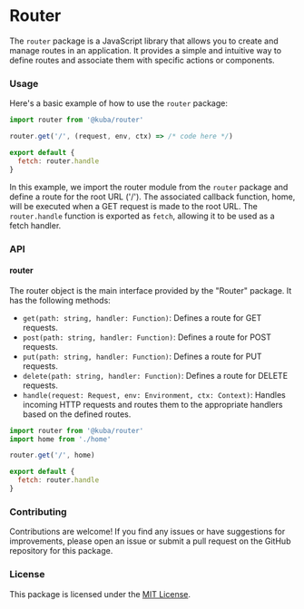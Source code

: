 # Router

The `router` package is a JavaScript library that allows you to create and manage routes in an application. It provides a simple and intuitive way to define routes and associate them with specific actions or components.

### Usage

Here's a basic example of how to use the `router` package:

```js
import router from '@kuba/router'

router.get('/', (request, env, ctx) => /* code here */)

export default {
  fetch: router.handle
}
```

In this example, we import the router module from the `router` package and define a route for the root URL ('/'). The associated callback function, home, will be executed when a GET request is made to the root URL. The `router.handle` function is exported as `fetch`, allowing it to be used as a fetch handler.

### API

#### router

The router object is the main interface provided by the "Router" package. It has the following methods:

- `get(path: string, handler: Function)`: Defines a route for GET requests.
- `post(path: string, handler: Function)`: Defines a route for POST requests.
- `put(path: string, handler: Function)`: Defines a route for PUT requests.
- `delete(path: string, handler: Function)`: Defines a route for DELETE requests.
- `handle(request: Request, env: Environment, ctx: Context)`: Handles incoming HTTP requests and routes them to the appropriate handlers based on the defined routes.

```js
import router from '@kuba/router'
import home from './home'

router.get('/', home)

export default {
  fetch: router.handle
}
```

### Contributing

Contributions are welcome! If you find any issues or have suggestions for improvements, please open an issue or submit a pull request on the GitHub repository for this package.

### License

This package is licensed under the [MIT License](https://opensource.org/licenses/MIT).
